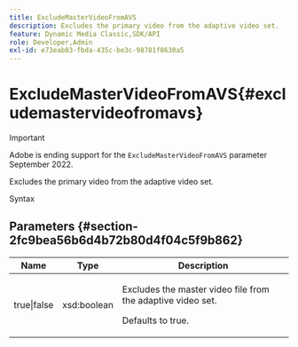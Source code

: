 ```yaml
---
title: ExcludeMasterVideoFromAVS
description: Excludes the primary video from the adaptive video set.
feature: Dynamic Media Classic,SDK/API
role: Developer,Admin
exl-id: e73eab03-fbda-435c-be3c-98781f8630a5
---
```

# ExcludeMasterVideoFromAVS{#excludemastervideofromavs}

>[!IMPORTANT]
>
>Adobe is ending support for the `ExcludeMasterVideoFromAVS` parameter September 2022.

Excludes the primary video from the adaptive video set.

 Syntax 

## Parameters {#section-2fc9bea56b6d4b72b80d4f04c5f9b862}

<table id="table_04100BB8ABD84EF68B0A7CE3AD946414"> 
 <thead> 
  <tr> 
   <th colname="col1" class="entry"> Name </th> 
   <th colname="col2" class="entry"> Type </th> 
   <th colname="col3" class="entry"> Description </th> 
  </tr> 
 </thead>
 <tbody> 
  <tr> 
   <td colname="col1"> <span class="codeph"> true|false</span> </td> 
   <td colname="col2"> <span class="codeph"> xsd:boolean</span> </td> 
   <td colname="col3"> <p>Excludes the master video file from the adaptive video set. </p> <p>Defaults to true. </p> </td> 
  </tr> 
 </tbody> 
</table>

